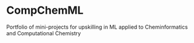 # CompChemML
Portfolio of mini-projects for upskilling in ML applied to Cheminformatics and Computational Chemistry 
